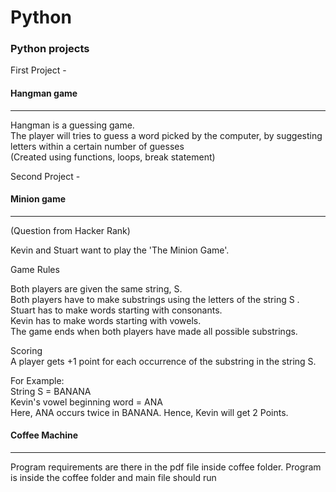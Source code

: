 # Python
### Python projects
First Project - 
#### Hangman game
--------------------
Hangman is a guessing game.<br>
The player will tries to guess a word picked by the computer, by suggesting letters within a certain number of guesses <br>
(Created using functions, loops, break statement)

Second Project -
#### Minion game 
-----------------
(Question from Hacker Rank)<br>

Kevin and Stuart want to play the 'The Minion Game'.<br>

Game Rules<br>

Both players are given the same string, S.<br>
Both players have to make substrings using the letters of the string S .<br>
Stuart has to make words starting with consonants.<br>
Kevin has to make words starting with vowels.<br>
The game ends when both players have made all possible substrings.<br>

Scoring<br>
A player gets +1 point for each occurrence of the substring in the string S.<br>

For Example:<br>
String S = BANANA<br>
Kevin's vowel beginning word = ANA<br>
Here, ANA occurs twice in BANANA. Hence, Kevin will get 2 Points.

#### Coffee Machine 
-----------------------

Program requirements are there in the pdf file inside coffee folder.
Program is inside the coffee folder and main file should run
